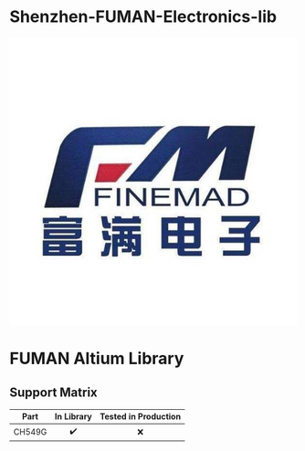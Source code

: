 # Shenzhen-FUMAN-Electronics-lib
![FUMAN Library Logo](/resources/fuman_logo.jpeg)

# FUMAN Altium Library 

## Support Matrix 

| **Part** | **In Library** | **Tested in Production** |
|:--------:|:--------------:|:------------------------:|
| CH549G   |    :heavy_check_mark:      |          :x:          |
